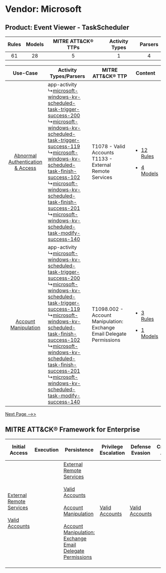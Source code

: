 Vendor: Microsoft
=================
Product: Event Viewer - TaskScheduler
-------------------------------------
| Rules | Models | MITRE ATT&CK® TTPs | Activity Types | Parsers |
|:-----:|:------:|:------------------:|:--------------:|:-------:|
|  61   |   28   |         5          |       1        |    4    |

|    Use-Case    | Activity Types/Parsers    | MITRE ATT&CK® TTP    | Content    |
|:----:| ---- | ---- | ---- |
| [Abnormal Authentication & Access](../../../UseCases/uc_abnormal_authentication_&_access.md) |  app-activity<br> ↳[microsoft-windows-kv-scheduled-task-trigger-success-200](Ps/pC_microsoftwindowskvscheduledtasktriggersuccess200.md)<br> ↳[microsoft-windows-kv-scheduled-task-trigger-success-119](Ps/pC_microsoftwindowskvscheduledtasktriggersuccess119.md)<br> ↳[microsoft-windows-kv-scheduled-task-finish-success-102](Ps/pC_microsoftwindowskvscheduledtaskfinishsuccess102.md)<br> ↳[microsoft-windows-kv-scheduled-task-finish-success-201](Ps/pC_microsoftwindowskvscheduledtaskfinishsuccess201.md)<br> ↳[microsoft-windows-kv-scheduled-task-modify-success-140](Ps/pC_microsoftwindowskvscheduledtaskmodifysuccess140.md)<br> | T1078 - Valid Accounts<br>T1133 - External Remote Services<br>    | [<ul><li>12 Rules</li></ul><ul><li>4 Models</li></ul>](RM/r_m_microsoft_event_viewer_-_taskscheduler_Abnormal_Authentication_&_Access.md) |
|    [Account Manipulation](../../../UseCases/uc_account_manipulation.md)    |  app-activity<br> ↳[microsoft-windows-kv-scheduled-task-trigger-success-200](Ps/pC_microsoftwindowskvscheduledtasktriggersuccess200.md)<br> ↳[microsoft-windows-kv-scheduled-task-trigger-success-119](Ps/pC_microsoftwindowskvscheduledtasktriggersuccess119.md)<br> ↳[microsoft-windows-kv-scheduled-task-finish-success-102](Ps/pC_microsoftwindowskvscheduledtaskfinishsuccess102.md)<br> ↳[microsoft-windows-kv-scheduled-task-finish-success-201](Ps/pC_microsoftwindowskvscheduledtaskfinishsuccess201.md)<br> ↳[microsoft-windows-kv-scheduled-task-modify-success-140](Ps/pC_microsoftwindowskvscheduledtaskmodifysuccess140.md)<br> | T1098.002 - Account Manipulation: Exchange Email Delegate Permissions<br> | [<ul><li>3 Rules</li></ul><ul><li>1 Models</li></ul>](RM/r_m_microsoft_event_viewer_-_taskscheduler_Account_Manipulation.md)    |
[Next Page -->>](2_ds_microsoft_event_viewer_-_taskscheduler.md)

MITRE ATT&CK® Framework for Enterprise
--------------------------------------
| Initial Access                                                                                                                                   | Execution | Persistence                                                                                                                                                                                                                                                                                                                                 | Privilege Escalation                                                | Defense Evasion                                                     | Credential Access | Discovery | Lateral Movement | Collection                                                                                                                                                            | Command and Control                                                                                                                       | Exfiltration | Impact |
| ------------------------------------------------------------------------------------------------------------------------------------------------ | --------- | ------------------------------------------------------------------------------------------------------------------------------------------------------------------------------------------------------------------------------------------------------------------------------------------------------------------------------------------- | ------------------------------------------------------------------- | ------------------------------------------------------------------- | ----------------- | --------- | ---------------- | --------------------------------------------------------------------------------------------------------------------------------------------------------------------- | ----------------------------------------------------------------------------------------------------------------------------------------- | ------------ | ------ |
| [External Remote Services](https://attack.mitre.org/techniques/T1133)<br><br>[Valid Accounts](https://attack.mitre.org/techniques/T1078)<br><br> |           | [External Remote Services](https://attack.mitre.org/techniques/T1133)<br><br>[Valid Accounts](https://attack.mitre.org/techniques/T1078)<br><br>[Account Manipulation](https://attack.mitre.org/techniques/T1098)<br><br>[Account Manipulation: Exchange Email Delegate Permissions](https://attack.mitre.org/techniques/T1098/002)<br><br> | [Valid Accounts](https://attack.mitre.org/techniques/T1078)<br><br> | [Valid Accounts](https://attack.mitre.org/techniques/T1078)<br><br> |                   |           |                  | [Email Collection](https://attack.mitre.org/techniques/T1114)<br><br>[Email Collection: Email Forwarding Rule](https://attack.mitre.org/techniques/T1114/003)<br><br> | [Proxy: Multi-hop Proxy](https://attack.mitre.org/techniques/T1090/003)<br><br>[Proxy](https://attack.mitre.org/techniques/T1090)<br><br> |              |        |